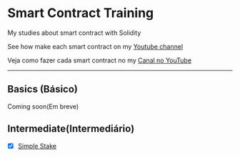 # Smart Contract Training

My studies about smart contract with Solidity

See how make each smart contract on my [Youtube channel](https://www.youtube.com/@nftchoose)

Veja como fazer cada smart contract no my
[Canal no YouTube](https://www.youtube.com/@nftchoose)

<hr />

## Basics (Básico)

Coming soon(Em breve)

## Intermediate(Intermediário)

- [x] [Simple Stake](./intermediate/simple-staking)
